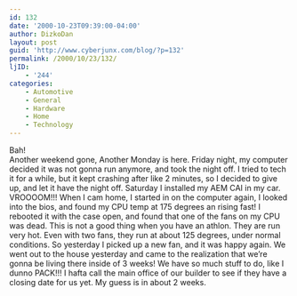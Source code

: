 ```yaml
---
id: 132
date: '2000-10-23T09:39:00-04:00'
author: DizkoDan
layout: post
guid: 'http://www.cyberjunx.com/blog/?p=132'
permalink: /2000/10/23/132/
ljID:
    - '244'
categories:
    - Automotive
    - General
    - Hardware
    - Home
    - Technology
---
```


Bah!  
Another weekend gone, Another Monday is here. Friday night, my computer decided it was not gonna run anymore, and took the night off. I tried to tech it for a while, but it kept crashing after like 2 minutes, so I decided to give up, and let it have the night off. Saturday I installed my AEM CAI in my car. VROOOOM!!! When I cam home, I started in on the computer again, I looked into the bios, and found my CPU temp at 175 degrees an rising fast! I rebooted it with the case open, and found that one of the fans on my CPU was dead. This is not a good thing when you have an athlon. They are run very hot. Even with two fans, they run at about 125 degrees, under normal conditions. So yesterday I picked up a new fan, and it was happy again. We went out to the house yesterday and came to the realization that we’re gonna be living there inside of 3 weeks! We have so much stuff to do, like I dunno PACK!!! I hafta call the main office of our builder to see if they have a closing date for us yet. My guess is in about 2 weeks.